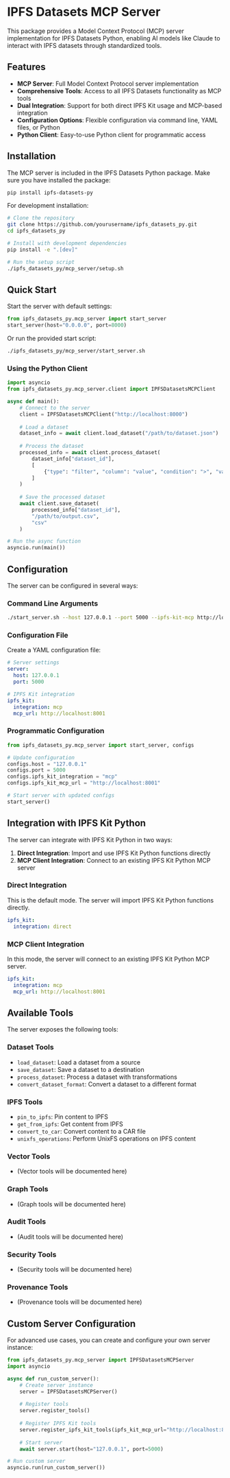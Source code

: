 # IPFS Datasets MCP Server

This package provides a Model Context Protocol (MCP) server implementation for IPFS Datasets Python, enabling AI models like Claude to interact with IPFS datasets through standardized tools.

## Features

- **MCP Server**: Full Model Context Protocol server implementation
- **Comprehensive Tools**: Access to all IPFS Datasets functionality as MCP tools
- **Dual Integration**: Support for both direct IPFS Kit usage and MCP-based integration
- **Configuration Options**: Flexible configuration via command line, YAML files, or Python
- **Python Client**: Easy-to-use Python client for programmatic access

## Installation

The MCP server is included in the IPFS Datasets Python package. Make sure you have installed the package:

```bash
pip install ipfs-datasets-py
```

For development installation:

```bash
# Clone the repository
git clone https://github.com/yourusername/ipfs_datasets_py.git
cd ipfs_datasets_py

# Install with development dependencies
pip install -e ".[dev]"

# Run the setup script
./ipfs_datasets_py/mcp_server/setup.sh
```

## Quick Start

Start the server with default settings:

```python
from ipfs_datasets_py.mcp_server import start_server
start_server(host="0.0.0.0", port=8000)
```

Or run the provided start script:

```bash
./ipfs_datasets_py/mcp_server/start_server.sh
```

### Using the Python Client

```python
import asyncio
from ipfs_datasets_py.mcp_server.client import IPFSDatasetsMCPClient

async def main():
    # Connect to the server
    client = IPFSDatasetsMCPClient("http://localhost:8000")
    
    # Load a dataset
    dataset_info = await client.load_dataset("/path/to/dataset.json")
    
    # Process the dataset
    processed_info = await client.process_dataset(
        dataset_info["dataset_id"],
        [
            {"type": "filter", "column": "value", "condition": ">", "value": 50}
        ]
    )
    
    # Save the processed dataset
    await client.save_dataset(
        processed_info["dataset_id"],
        "/path/to/output.csv",
        "csv"
    )

# Run the async function
asyncio.run(main())
```

## Configuration

The server can be configured in several ways:

### Command Line Arguments

```bash
./start_server.sh --host 127.0.0.1 --port 5000 --ipfs-kit-mcp http://localhost:8001 --config /path/to/config.yaml
```

### Configuration File

Create a YAML configuration file:

```yaml
# Server settings
server:
  host: 127.0.0.1
  port: 5000

# IPFS Kit integration
ipfs_kit:
  integration: mcp
  mcp_url: http://localhost:8001
```

### Programmatic Configuration

```python
from ipfs_datasets_py.mcp_server import start_server, configs

# Update configuration
configs.host = "127.0.0.1"
configs.port = 5000
configs.ipfs_kit_integration = "mcp"
configs.ipfs_kit_mcp_url = "http://localhost:8001"

# Start server with updated configs
start_server()
```

## Integration with IPFS Kit Python

The server can integrate with IPFS Kit Python in two ways:

1. **Direct Integration**: Import and use IPFS Kit Python functions directly
2. **MCP Client Integration**: Connect to an existing IPFS Kit Python MCP server

### Direct Integration

This is the default mode. The server will import IPFS Kit Python functions directly.

```yaml
ipfs_kit:
  integration: direct
```

### MCP Client Integration

In this mode, the server will connect to an existing IPFS Kit Python MCP server.

```yaml
ipfs_kit:
  integration: mcp
  mcp_url: http://localhost:8001
```

## Available Tools

The server exposes the following tools:

### Dataset Tools
- `load_dataset`: Load a dataset from a source
- `save_dataset`: Save a dataset to a destination
- `process_dataset`: Process a dataset with transformations
- `convert_dataset_format`: Convert a dataset to a different format

### IPFS Tools
- `pin_to_ipfs`: Pin content to IPFS
- `get_from_ipfs`: Get content from IPFS
- `convert_to_car`: Convert content to a CAR file
- `unixfs_operations`: Perform UnixFS operations on IPFS content

### Vector Tools
- (Vector tools will be documented here)

### Graph Tools
- (Graph tools will be documented here)

### Audit Tools
- (Audit tools will be documented here)

### Security Tools
- (Security tools will be documented here)

### Provenance Tools
- (Provenance tools will be documented here)

## Custom Server Configuration

For advanced use cases, you can create and configure your own server instance:

```python
from ipfs_datasets_py.mcp_server import IPFSDatasetsMCPServer
import asyncio

async def run_custom_server():
    # Create server instance
    server = IPFSDatasetsMCPServer()
    
    # Register tools
    server.register_tools()
    
    # Register IPFS Kit tools
    server.register_ipfs_kit_tools(ipfs_kit_mcp_url="http://localhost:8001")
    
    # Start server
    await server.start(host="127.0.0.1", port=5000)

# Run custom server
asyncio.run(run_custom_server())
```
